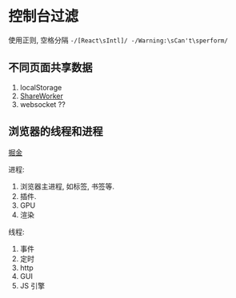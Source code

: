 # 控制台过滤
使用正则, 空格分隔 `-/[React\sIntl]/ -/Warning:\sCan't\sperform/`

## 不同页面共享数据
1. localStorage
2. [ShareWorker](https://developer.mozilla.org/zh-CN/docs/Web/API/SharedWorker)
3. websocket ??

## 浏览器的线程和进程
[掘金](https://juejin.cn/post/7053974933931556900)

进程:
1. 浏览器主进程, 如标签, 书签等. 
2. 插件.
3. GPU
4. 渲染

线程:
1. 事件
2. 定时
3. http
4. GUI
5. JS 引擎